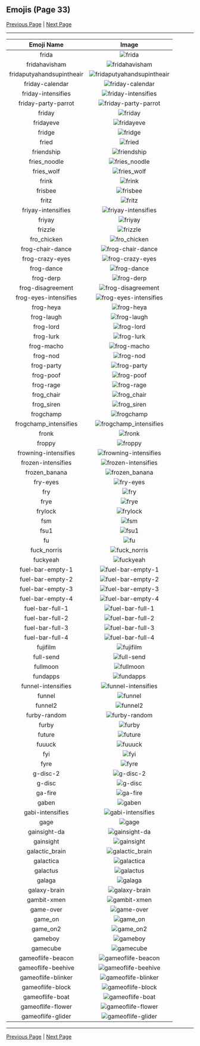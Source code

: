 
## Emojis (Page 33)

[Previous Page](/docs/hashicorp/page-f-0032.md)
  | [Next Page](/docs/hashicorp/page-g-0034.md)

<hr />

|Emoji Name|Image|
| :-: | :-: |
|frida| ![frida](/emojis/hashicorp/frida.png)|
|fridahavisham| ![fridahavisham](/emojis/hashicorp/fridahavisham.png)|
|fridaputyahandsupintheair| ![fridaputyahandsupintheair](/emojis/hashicorp/fridaputyahandsupintheair.jpg)|
|friday-calendar| ![friday-calendar](/emojis/hashicorp/friday-calendar.jpg)|
|friday-intensifies| ![friday-intensifies](/emojis/hashicorp/friday-intensifies.gif)|
|friday-party-parrot| ![friday-party-parrot](/emojis/hashicorp/friday-party-parrot.gif)|
|friday| ![friday](/emojis/hashicorp/friday.jpg)|
|fridayeve| ![fridayeve](/emojis/hashicorp/fridayeve.jpg)|
|fridge| ![fridge](/emojis/hashicorp/fridge.jpg)|
|fried| ![fried](/emojis/hashicorp/fried.jpg)|
|friendship| ![friendship](/emojis/hashicorp/friendship.gif)|
|fries_noodle| ![fries_noodle](/emojis/hashicorp/fries_noodle.png)|
|fries_wolf| ![fries_wolf](/emojis/hashicorp/fries_wolf.png)|
|frink| ![frink](/emojis/hashicorp/frink.png)|
|frisbee| ![frisbee](/emojis/hashicorp/frisbee.png)|
|fritz| ![fritz](/emojis/hashicorp/fritz.png)|
|friyay-intensifies| ![friyay-intensifies](/emojis/hashicorp/friyay-intensifies.gif)|
|friyay| ![friyay](/emojis/hashicorp/friyay.png)|
|frizzle| ![frizzle](/emojis/hashicorp/frizzle.jpg)|
|fro_chicken| ![fro_chicken](/emojis/hashicorp/fro_chicken.png)|
|frog-chair-dance| ![frog-chair-dance](/emojis/hashicorp/frog-chair-dance.gif)|
|frog-crazy-eyes| ![frog-crazy-eyes](/emojis/hashicorp/frog-crazy-eyes.gif)|
|frog-dance| ![frog-dance](/emojis/hashicorp/frog-dance.gif)|
|frog-derp| ![frog-derp](/emojis/hashicorp/frog-derp.png)|
|frog-disagreement| ![frog-disagreement](/emojis/hashicorp/frog-disagreement.gif)|
|frog-eyes-intensifies| ![frog-eyes-intensifies](/emojis/hashicorp/frog-eyes-intensifies.gif)|
|frog-heya| ![frog-heya](/emojis/hashicorp/frog-heya.gif)|
|frog-laugh| ![frog-laugh](/emojis/hashicorp/frog-laugh.png)|
|frog-lord| ![frog-lord](/emojis/hashicorp/frog-lord.png)|
|frog-lurk| ![frog-lurk](/emojis/hashicorp/frog-lurk.gif)|
|frog-macho| ![frog-macho](/emojis/hashicorp/frog-macho.gif)|
|frog-nod| ![frog-nod](/emojis/hashicorp/frog-nod.gif)|
|frog-party| ![frog-party](/emojis/hashicorp/frog-party.gif)|
|frog-poof| ![frog-poof](/emojis/hashicorp/frog-poof.gif)|
|frog-rage| ![frog-rage](/emojis/hashicorp/frog-rage.gif)|
|frog_chair| ![frog_chair](/emojis/hashicorp/frog_chair.png)|
|frog_siren| ![frog_siren](/emojis/hashicorp/frog_siren.gif)|
|frogchamp| ![frogchamp](/emojis/hashicorp/frogchamp.png)|
|frogchamp_intensifies| ![frogchamp_intensifies](/emojis/hashicorp/frogchamp_intensifies.gif)|
|fronk| ![fronk](/emojis/hashicorp/fronk.png)|
|froppy| ![froppy](/emojis/hashicorp/froppy.png)|
|frowning-intensifies| ![frowning-intensifies](/emojis/hashicorp/frowning-intensifies.gif)|
|frozen-intensifies| ![frozen-intensifies](/emojis/hashicorp/frozen-intensifies.gif)|
|frozen_banana| ![frozen_banana](/emojis/hashicorp/frozen_banana.png)|
|fry-eyes| ![fry-eyes](/emojis/hashicorp/fry-eyes.gif)|
|fry| ![fry](/emojis/hashicorp/fry.png)|
|frye| ![frye](/emojis/hashicorp/frye.jpg)|
|frylock| ![frylock](/emojis/hashicorp/frylock.gif)|
|fsm| ![fsm](/emojis/hashicorp/fsm.gif)|
|fsu1| ![fsu1](/emojis/hashicorp/fsu1.png)|
|fu| ![fu](/emojis/hashicorp/fu.png)|
|fuck_norris| ![fuck_norris](/emojis/hashicorp/fuck_norris.png)|
|fuckyeah| ![fuckyeah](/emojis/hashicorp/fuckyeah.png)|
|fuel-bar-empty-1| ![fuel-bar-empty-1](/emojis/hashicorp/fuel-bar-empty-1.png)|
|fuel-bar-empty-2| ![fuel-bar-empty-2](/emojis/hashicorp/fuel-bar-empty-2.png)|
|fuel-bar-empty-3| ![fuel-bar-empty-3](/emojis/hashicorp/fuel-bar-empty-3.png)|
|fuel-bar-empty-4| ![fuel-bar-empty-4](/emojis/hashicorp/fuel-bar-empty-4.png)|
|fuel-bar-full-1| ![fuel-bar-full-1](/emojis/hashicorp/fuel-bar-full-1.png)|
|fuel-bar-full-2| ![fuel-bar-full-2](/emojis/hashicorp/fuel-bar-full-2.png)|
|fuel-bar-full-3| ![fuel-bar-full-3](/emojis/hashicorp/fuel-bar-full-3.png)|
|fuel-bar-full-4| ![fuel-bar-full-4](/emojis/hashicorp/fuel-bar-full-4.png)|
|fujifilm| ![fujifilm](/emojis/hashicorp/fujifilm.png)|
|full-send| ![full-send](/emojis/hashicorp/full-send.jpg)|
|fullmoon| ![fullmoon](/emojis/hashicorp/fullmoon.png)|
|fundapps| ![fundapps](/emojis/hashicorp/fundapps.png)|
|funnel-intensifies| ![funnel-intensifies](/emojis/hashicorp/funnel-intensifies.gif)|
|funnel| ![funnel](/emojis/hashicorp/funnel.png)|
|funnel2| ![funnel2](/emojis/hashicorp/funnel2.png)|
|furby-random| ![furby-random](/emojis/hashicorp/furby-random.gif)|
|furby| ![furby](/emojis/hashicorp/furby.gif)|
|future| ![future](/emojis/hashicorp/future.png)|
|fuuuck| ![fuuuck](/emojis/hashicorp/fuuuck.png)|
|fyi| ![fyi](/emojis/hashicorp/fyi.png)|
|fyre| ![fyre](/emojis/hashicorp/fyre.png)|
|g-disc-2| ![g-disc-2](/emojis/hashicorp/g-disc-2.png)|
|g-disc| ![g-disc](/emojis/hashicorp/g-disc.png)|
|ga-fire| ![ga-fire](/emojis/hashicorp/ga-fire.gif)|
|gaben| ![gaben](/emojis/hashicorp/gaben.png)|
|gabi-intensifies| ![gabi-intensifies](/emojis/hashicorp/gabi-intensifies.gif)|
|gage| ![gage](/emojis/hashicorp/gage.png)|
|gainsight-da| ![gainsight-da](/emojis/hashicorp/gainsight-da.png)|
|gainsight| ![gainsight](/emojis/hashicorp/gainsight.png)|
|galactic_brain| ![galactic_brain](/emojis/hashicorp/galactic_brain.png)|
|galactica| ![galactica](/emojis/hashicorp/galactica.png)|
|galactus| ![galactus](/emojis/hashicorp/galactus.gif)|
|galaga| ![galaga](/emojis/hashicorp/galaga.png)|
|galaxy-brain| ![galaxy-brain](/emojis/hashicorp/galaxy-brain.png)|
|gambit-xmen| ![gambit-xmen](/emojis/hashicorp/gambit-xmen.gif)|
|game-over| ![game-over](/emojis/hashicorp/game-over.png)|
|game_on| ![game_on](/emojis/hashicorp/game_on.jpg)|
|game_on2| ![game_on2](/emojis/hashicorp/game_on2.jpg)|
|gameboy| ![gameboy](/emojis/hashicorp/gameboy.gif)|
|gamecube| ![gamecube](/emojis/hashicorp/gamecube.png)|
|gameoflife-beacon| ![gameoflife-beacon](/emojis/hashicorp/gameoflife-beacon.gif)|
|gameoflife-beehive| ![gameoflife-beehive](/emojis/hashicorp/gameoflife-beehive.png)|
|gameoflife-blinker| ![gameoflife-blinker](/emojis/hashicorp/gameoflife-blinker.gif)|
|gameoflife-block| ![gameoflife-block](/emojis/hashicorp/gameoflife-block.png)|
|gameoflife-boat| ![gameoflife-boat](/emojis/hashicorp/gameoflife-boat.png)|
|gameoflife-flower| ![gameoflife-flower](/emojis/hashicorp/gameoflife-flower.png)|
|gameoflife-glider| ![gameoflife-glider](/emojis/hashicorp/gameoflife-glider.gif)|

<hr/>

[Previous Page](/docs/hashicorp/page-f-0032.md)
  | [Next Page](/docs/hashicorp/page-g-0034.md)
